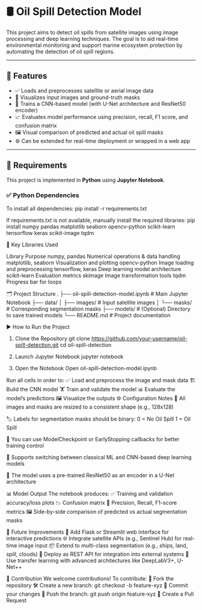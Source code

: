 # 🛢️ Oil Spill Detection Model

This project aims to detect oil spills from satellite images using image processing and deep learning techniques. The goal is to aid real-time environmental monitoring and support marine ecosystem protection by automating the detection of oil spill regions.

---

## 📌 Features

- ✅ Loads and preprocesses satellite or aerial image data
- 📸 Visualizes input images and ground-truth masks
- 🧠 Trains a CNN-based model (with U-Net architecture and ResNet50 encoder)
- 📈 Evaluates model performance using precision, recall, F1 score, and confusion matrix
- 🖼️ Visual comparison of predicted and actual oil spill masks
- ⚙️ Can be extended for real-time deployment or wrapped in a web app

---

## 🧰 Requirements

This project is implemented in **Python** using **Jupyter Notebook**.

### ✅ Python Dependencies

To install all dependencies:
pip install -r requirements.txt

If requirements.txt is not available, manually install the required libraries:
pip install numpy pandas matplotlib seaborn opencv-python scikit-learn tensorflow keras scikit-image tqdm

🔑 Key Libraries Used

Library	Purpose
numpy, pandas	Numerical operations & data handling
matplotlib, seaborn	Visualization and plotting
opencv-python	Image loading and preprocessing
tensorflow, keras	Deep learning model architecture
scikit-learn	Evaluation metrics
skimage	Image transformation tools
tqdm	Progress bar for loops


🗂️ Project Structure
.
├── oil-spill-detection-model.ipynb     # Main Jupyter Notebook
├── data/
│   ├── images/                         # Input satellite images
│   └── masks/                          # Corresponding segmentation masks
├── models/                             # (Optional) Directory to save trained models
└── README.md                           # Project documentation


▶️ How to Run the Project
1. Clone the Repository
git clone https://github.com/your-username/oil-spill-detection.git
cd oil-spill-detection

3. Launch Jupyter Notebook
jupyter notebook

5. Open the Notebook
Open oil-spill-detection-model.ipynb

Run all cells in order to:
✅ Load and preprocess the image and mask data
🏗️ Build the CNN model
🏋️ Train and validate the model
📊 Evaluate the model’s predictions
🖼️ Visualize the outputs
⚙️ Configuration Notes
📐 All images and masks are resized to a consistent shape (e.g., 128x128)


🏷️ Labels for segmentation masks should be binary:
0 = No Oil Spill
1 = Oil Spill

💾 You can use ModelCheckpoint or EarlyStopping callbacks for better training control

🔁 Supports switching between classical ML and CNN-based deep learning models

🧠 The model uses a pre-trained ResNet50 as an encoder in a U-Net architecture

📊 Model Output
The notebook produces:
✅ Training and validation accuracy/loss plots
📉 Confusion matrix
🧠 Precision, Recall, F1-score metrics
🖼️ Side-by-side comparison of predicted vs actual segmentation masks


🚀 Future Improvements
🔌 Add Flask or Streamlit web interface for interactive predictions
🌐 Integrate satellite APIs (e.g., Sentinel Hub) for real-time image input
📦 Extend to multi-class segmentation (e.g., ships, land, spill, clouds)
📲 Deploy as REST API for integration into external systems
🧠 Use transfer learning with advanced architectures like DeepLabV3+, U-Net++

🤝 Contribution
We welcome contributions! To contribute:
🍴 Fork the repository
🛠️ Create a new branch:
git checkout -b feature-xyz
💾 Commit your changes
🚀 Push the branch:
git push origin feature-xyz
📩 Create a Pull Request



